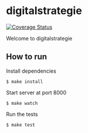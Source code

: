 # digitalstrategie

[![Coverage Status](https://coveralls.io/repos/github/liqd/digitalstrategie/badge.svg?branch=main)](https://coveralls.io/github/liqd/digitalstrategie?branch=main)

Welcome to digitalstrategie

## How to run

Install dependencies
```
$ make install
```
Start server at port 8000
```
$ make watch
```
Run the tests
```
$ make test
```
